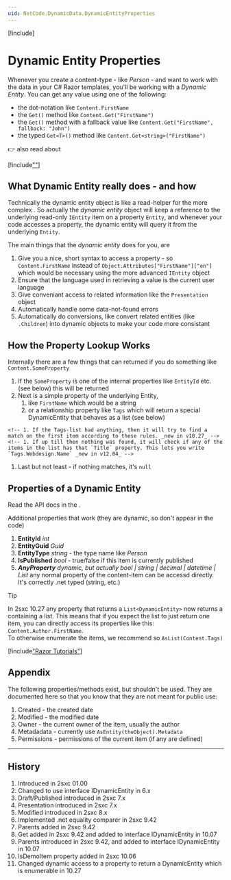 ```yaml
---
uid: NetCode.DynamicData.DynamicEntityProperties
---
```


[!include[](~/pages/basics/stack/_shared-float-summary.md)]
<style>.context-box-summary .data-all { visibility: visible; } </style>

# Dynamic Entity Properties

Whenever you create a content-type - like _Person_ - and want to work with the data in your C# Razor templates, you'll be working with a _Dynamic Entity_.
You can get any value using one of the following:

* the dot-notation like `Content.FirstName`
* the `Get()` method like `Content.Get("FirstName")`
* the `Get()` method with a fallback value like `Content.Get("FirstName", fallback: "John")`
* the typed `Get<T>()` method like `Content.Get<string>("FirstName")`

👉 also read about [](xref:NetCode.DynamicCode.AsDynamic)

[!include[""](./_include-dyn-ent-sample.md)]

## What Dynamic Entity really does - and how

Technically the dynamic entity object is like a read-helper for the more complex [](xref:ToSic.Eav.Data.IEntity). So actually the _dynamic entity_ object will keep a reference to the underlying read-only `IEntity` item on a property `Entity`, and whenever your code accesses a property, the dynamic entity will query it from the underlying `Entity`.

The main things that the _dynamic entity_ does for you, are

1. Give you a nice, short syntax to access a property - so `Content.FirstName` instead of `Object.Attributes["FirstName"]["en"]` which would be necessary using the more advanced `IEntity` object
2. Ensure that the language used in retrieving a value is the current user language
3. Give conveniant access to related information like the `Presentation` object
4. Automatically handle some data-not-found errors
5. Automatically do conversions, like convert related entities (like `.Children`) into dynamic objects to make your code more consistant  

## How the Property Lookup Works

Internally there are a few things that can returned if you do something like `Content.SomeProperty`

1. If the `SomeProperty` is one of the internal properties like `EntityId` etc. (see below) this will be returned
1. Next is a simple property of the underlying Entity,
    1. like `FirstName` which would be a string
    1. or a relationship property like `Tags` which will return a special DynamicEntity that behaves as a list (see below)
<!-- 1. _if the entity is a list_ (for example the result of `var tags = Content.Tags`) then going deeper like `tags.Name` has the following behavior -->
    <!-- 1. If the Tags-list had anything, then it will try to find a match on the first item according to these rules. _new in v10.27_ -->
    <!-- 1. If up till then nothing was found, it will check if any of the items in the list has that `Title` property. This lets you write `Tags.Webdesign.Name` _new in v12.04_ -->
1. Last but not least - if nothing matches, it's `null`

## Properties of a Dynamic Entity

Read the API docs in the [](xref:ToSic.Sxc.Data.IDynamicEntity).

Additional properties that work (they are dynamic, so don't appear in the code)

1. **EntityId** _int_
1. **EntityGuid** _Guid_
1. **EntityType** _string_ - the type name like _Person_
1. **IsPublished** _bool_ - true/false if this item is currently published
1. **_AnyProperty_** _dynamic, but actually bool | string | decimal | datetime | List<DynamicEntity>_ any normal property of the content-item can be accessd directly. It's correctly .net typed (string, etc.)

> [!TIP]
> In 2sxc 10.27 any property that returns a `List<DynamicEntity>` now returns a [](xref:ToSic.Sxc.Data.IDynamicEntity) containing a list.
> This means that if you expect the list to just return one item, you can directly access its properties like this:  
> `Content.Author.FirstName`.  
> To otherwise enumerate the items, we recommend [](xref:ToSic.Sxc.Code.DynamicCode.AsList(System.Object)) so `AsList(Content.Tags)`

[!include["Razor Tutorials"](~/shared/tutorials/razor.md)]

## Appendix

The following properties/methods exist, but shouldn't be used. They are documented here so that you know that they are not meant for public use:

1. Created - the created date
1. Modified - the modified date
1. Owner - the current owner of the item, usually the author
1. Metadadata - currently use `AsEntity(theObject).Metadata`
1. Permissions - permissions of the current item (if any are defined)

---

## History

1. Introduced in 2sxc 01.00
1. Changed to use interface IDynamicEntity in 6.x
1. Draft/Published introduced in 2sxc 7.x
1. Presentation introduced in 2sxc 7.x
1. Modified introduced in 2sxc 8.x
1. Implemented .net equality comparer in 2sxc 9.42
1. Parents added in 2sxc 9.42
1. Get added in 2sxc 9.42 and added to interface IDynamicEntity in 10.07
1. Parents introduced in 2sxc 9.42, and added to interface IDynamicEntity in 10.07
1. IsDemoItem property added in 2sxc 10.06
1. Changed dynamic access to a property to return a DynamicEntity which is enumerable in 10.27
